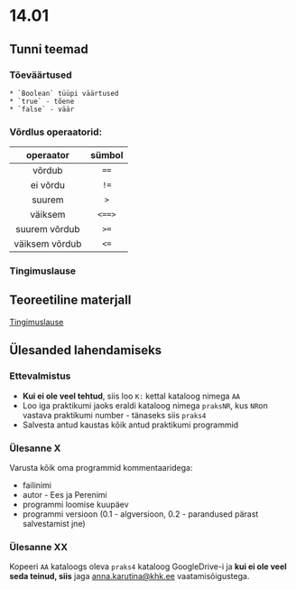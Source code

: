 # 14.01
## Tunni teemad
### Tõeväärtused
    * `Boolean` tüüpi väärtused
    * `true` - tõene
    * `false` - väär

### Võrdlus operaatorid:

|operaator|sümbol|
|:---:|:---:|
võrdub|`==`|
ei võrdu |`!=`|
suurem|`>`|
väiksem|`<==>`|
suurem võrdub|`>=`|
väiksem võrdub|`<=`|

### Tingimuslause 


## Teoreetiline materjall
[Tingimuslause](https://web.htk.tlu.ee/digitaru/programmeerimine/chapter/tingimuslause/)

## Ülesanded lahendamiseks
### Ettevalmistus
* <b>Kui ei ole veel tehtud</b>, siis loo `K:` kettal kataloog nimega `AA`
* Loo iga praktikumi jaoks eraldi kataloog nimega `praksNR`, kus `NR`on vastava praktikumi number - tänaseks siis `praks4`
* Salvesta antud kaustas kõik antud praktikumi programmid


### Ülesanne X
Varusta kõik oma programmid kommentaaridega:
* failinimi
* autor  - Ees ja Perenimi
* programmi loomise kuupäev
* programmi versioon (0.1 - algversioon, 0.2 - parandused pärast salvestamist jne)
### Ülesanne XX
Kopeeri `AA` kataloogs oleva `praks4` kataloog GoogleDrive-i ja <b>kui ei ole veel seda teinud, siis</b> jaga [anna.karutina@khk.ee]("mailto:anna.karutina@khk.ee") vaatamisõigustega.